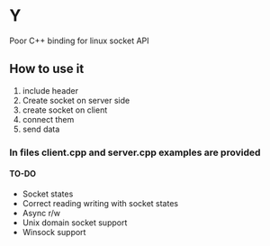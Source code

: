 # Y
Poor C++ binding for linux socket API

## How to use it

1. include header
2. Create socket on server side
3. create socket on client
4. connect them
5. send data

### In files client.cpp and server.cpp examples are provided

#### TO-DO

 * Socket states
 * Correct reading writing with socket states
 * Async r/w
 * Unix domain socket support
 * Winsock support
